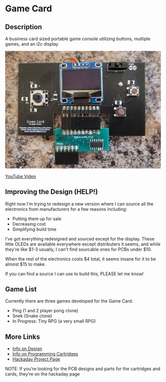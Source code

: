 # Game Card

## Description

A business card sized portable game console utilizing buttons, multiple games, and an i2c display

![Game Card Final Image](/docs/img/game-card-final.jpg)

[YouTube Video](https://www.youtube.com/watch?v=qE-Pg2zxOUw)

## Improving the Design (HELP!)

Right now I'm trying to redesign a new version where I can source all the electronics from manufacturers for a few reasons including:
 * Putting them up for sale
 * Decreasing cost
 * Simplifying build time

I've got everything redesigned and sourced except for the display. These little OLEDs are available everywhere except distributers it seems, and while they're like \$1-3 usually, I can't find sourcable ones for PCBs under \$10.

When the rest of the electronics costs \$4 total, it seems insane for it to be almost $15 to make.

If you can find a source I can use to build this, PLEASE let me know!

## Game List

Currently there are three games developed for the Game Card:

- Ping (1 and 2 player pong clone)
- Snek (Snake clone)
- In Progress: Tiny RPG (a very small RPG)

## More Links
 - [Info on Design](/docs/DESIGN.md)
 - [Info on Programming Cartridges](/docs/PROGRAMMING.md)
 - [Hackaday Project Page](https://hackaday.io/project/178686-game-card)

NOTE: If you're looking for the PCB designs and parts for the cartridges and cards, they're on the hackaday page
